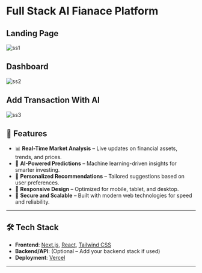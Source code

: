 # Full Stack AI Fianace Platform 

## Landing Page 
![ss1](https://github.com/user-attachments/assets/9e1b5157-d16b-4687-b7a5-aac55ffe4099)

## Dashboard
![ss2](https://github.com/user-attachments/assets/e9d302e7-652d-42d0-9d76-1b0f6bc39b79)


## Add Transaction With AI 
![ss3](https://github.com/user-attachments/assets/b86f358b-7c2e-4f10-969f-10a912a96d96)



## 📌 Features

- 📊 **Real-Time Market Analysis** – Live updates on financial assets, trends, and prices.
- 🤖 **AI-Powered Predictions** – Machine learning-driven insights for smarter investing.
- 🧠 **Personalized Recommendations** – Tailored suggestions based on user preferences.
- 📱 **Responsive Design** – Optimized for mobile, tablet, and desktop.
- 🔐 **Secure and Scalable** – Built with modern web technologies for speed and reliability.

---

## 🛠️ Tech Stack

- **Frontend**: [Next.js](https://nextjs.org/), [React](https://reactjs.org/), [Tailwind CSS](https://tailwindcss.com/)
- **Backend/API**: (Optional – Add your backend stack if used)
- **Deployment**: [Vercel](https://vercel.com/)

---
